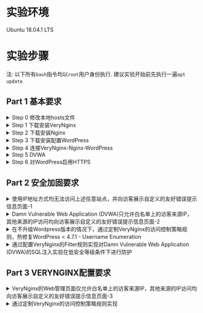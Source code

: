 # 实验环境
Ubuntu 18.04.1 LTS

# 实验步骤
注: 以下所有`bash`指令均以`root`用户身份执行. 建议实验开始前先执行一遍`apt update`

## Part 1 基本要求
<details>
<summary>Step 0 修改本地hosts文件</summary>

- 首先先修改本地hosts文件, 将以下3个域名解析为`Ubuntu`的IP地址
    ```
    wp.sec.cuc.edu.cn
    dvwa.sec.cuc.edu.cn
    vn.sec.cuc.edu.cn
    ```
</details>
<details> 
<summary>Step 1 下载安装VeryNginx</summary>

- 仓库地址为`https://github.com/alexazhou/VeryNginx`, 其中有[中文文档](https://github.com/alexazhou/VeryNginx/blob/master/readme_zh.md), 内含详细的下载及安装步骤以及[Trouble Shooting](https://github.com/alexazhou/VeryNginx/wiki/Trouble-Shooting). 参照其进行下载安装即可
    ```bash
    cd ~
    # 安装实验所需依赖项
    apt install -y libpcre3-dev libssl1.0-dev zlib1g-dev python3 unzip gcc make
    # 下载仓库压缩包并解压
    wget https://github.com/alexazhou/VeryNginx/archive/master.zip
    unzip master.zip
    cd VeryNginx-master/
    # 修改配置文件nginx.conf的第二行, 设置工作进程的用户为www-data
    sed -i "s/nginx/www-data/" nginx.conf
    # 开始安装
    python3 install.py install
    # 创建软链接方便自己之后使用
    ln -s /opt/verynginx/openresty/nginx/sbin/nginx /usr/sbin/verynginx
    # 检查配置文件是否正确
    verynginx -t
    # 若正确则启动verynginx
    verynginx
    ```
- 安装成功并启动后, 欢迎页与登录页分别如下  
    ![](images/verynginx_welcome.png)
    ![](images/verynginx_index.png)
- 以`verynginx verynginx`登录即可进入管理页
</details>
<details>
<summary>Step 2 下载安装Nginx</summary>

- 在下载前先执行`verynginx -s stop`以停止`VeryNginx`, 避免与稍后自启动的`nginx`产生冲突
    > 本来这里想通过`systemctl disable nginx`来禁止即将安装的`nginx`自启, 但貌似安装之前不能这么执行(会报错), 只能先停止`verynginx`了
- 下载安装`Nginx`只需一行即可  
    ```bash
    apt install nginx -y
    ```
- 此时访问`localhost`应当出现与之前一样的欢迎页
- 执行`nginx -s stop`以停止`Nginx`
</details>
<details>
<summary>Step 3 下载安装配置WordPress</summary>
 
- 首先安装`WordPress`所需要的`mysql`与`php-fpm`  
    ```bash
    # 预先设置mysql-server的根用户密码
    MYSQL_ROOT_PASSWORD=root
    debconf-set-selections << EOF
    mysql-server mysql-server/root_password password ${MYSQL_ROOT_PASSWORD}
    mysql-server mysql-server/root_password_again password ${MYSQL_ROOT_PASSWORD}
    EOF
    
    # 下载安装
    apt install -y mysql-server php7.2-fpm php7.2-mysql php7.2-gd
    
    # 在mysql中创建WordPress所需要的用户与数据库(注意-p参数后不能加空格否则会进入交互模式)
    WP_DB_USERNAME=wp_root
    WP_DB_PASSWORD=wp_rppt
    WP_DB_NAME=wp_db

    mysql -u root -p${MYSQL_ROOT_PASSWORD} << EOF
    CREATE USER '${WP_DB_USERNAME}'@'localhost' IDENTIFIED BY '${WP_DB_PASSWORD}';
    CREATE DATABASE ${WP_DB_NAME};
    GRANT ALL ON ${WP_DB_NAME}.* TO '${WP_DB_USERNAME}'@'localhost';
    EOF
    ```
- 准备完毕, 选择一个位置作为`WordPress`网站根目录  
    ```bash
    WP_PATH=/var/www/wordpress
    mkdir -p ${WP_PATH}/public/
    chown -R www-data:www-data ${WP_PATH}/public
    ```
    下载安装配置`WordPress`  
    ```bash
    # 下载解压
    cd /tmp
    wget https://wordpress.org/wordpress-4.7.zip
    unzip wordpress-4.7.zip
    cp -r wordpress/* ${WP_PATH}/public/
    cd ${WP_PATH}/public/
    cp wp-config{-sample,}.php
    # 修改配置文件使其能正确访问mysql
    sed -i s/database_name_here/${WP_DB_NAME}/ wp-config.php
    sed -i s/username_here/${WP_DB_USERNAME}/ wp-config.php
    sed -i s/password_here/${WP_DB_PASSWORD}/ wp-config.php
    echo "define('FS_METHOD', 'direct');" >> wp-config.php
    ```
    (最后这行是文件操作相关的一个参数, 详见[链接](https://wordpress.stackexchange.com/questions/189554/what-security-concerns-should-i-have-when-setting-fs-method-to-direct-in-wp-co/232291))
</details>
<details>
<summary>Step 4 连接VeryNginx-Nginx-WordPress</summary>

- 连接`Nginx`与`WordPress`:
    ```bash
    # 在/etc/nginx/sites-available/目录下新建一个配置文件作为一个可用站点并写入相关内容(tee的作用类似于echo >>)
    WP_DOMAIN=wp.sec.cuc.edu.cn
    WP_PORT=8080
    tee /etc/nginx/sites-available/${WP_DOMAIN} << EOF
    server {
        listen localhost:${WP_PORT};
        server_name ${WP_DOMAIN};

        root ${WP_PATH}/public;
        index index.php;

        location / {
            try_files \$uri \$uri/ /index.php?\$args;
        }

        location ~ \.php\$ {
            include snippets/fastcgi-php.conf;
            fastcgi_pass unix:/run/php/php7.2-fpm.sock;
        }
    }
    EOF

    # 在sites-enabled目录下创建一个该可用站点的软链接, 同时删除该目录下的default文件以禁用该站点  
    ln -s /etc/nginx/sites-available/${WP_DOMAIN} /etc/nginx/sites-enabled/
    rm /etc/nginx/sites-enabled/default
    # 检查配置文件是否正确
    nginx -t
    # 若正确则启动Nginx
    nginx
    ```
- 连接`VeryNginx`与`Nginx`, 这一步我们通过`VeryNginx`的图形界面来实现
    - 首先进入管理页, 点击`config`标签进入配置页
    - 添加如下`Matcher`  
        ![](images/wp_matcher.png)
    - 添加如下`Up Stream`
        ![](images/wp_upstream.png)
    - 添加如下`Proxy Pass`  
        ![](images/wp_proxypass.png)
    - **不要忘记在右下角点保存!**  
        ![](images/dont_forget_save.png)
- 访问`wp.sec.cuc.edu.cn`, 如果能出现以下界面说明当前阶段配置正确
    ![](images/wp_install.png)
</details>
<details>
<summary>Step 5 DVWA</summary>

- 仿照上述步骤类似安装配置即可  
    ```bash
    # 选择一个位置作为网站根目录
    DVWA_PATH=/var/www/dvwa
    mkdir -p ${DVWA_PATH}/public/
    chown -R www-data:www-data ${DVWA_PATH}/public

    # 下载解压
    cd /tmp
    wget https://github.com/ethicalhack3r/DVWA/archive/master.zip
    unzip master.zip
    cp -r DVWA-master/* ${DVWA_PATH}/public/
    cd ${DVWA_PATH}/public/
    cp config/config.inc.php{.dist,}
    
    # 创建相应的站点文件
    DVWA_DOMAIN=dvwa.sec.cuc.edu.cn
    DVWA_PORT=8000
    tee /etc/nginx/sites-available/${DVWA_DOMAIN} << EOF
    server {
        listen localhost:${DVWA_PORT};
        server_name ${DVWA_DOMAIN};

        root ${DVWA_PATH}/public;
        index index.php;

        location / {
            try_files \$uri \$uri/ /index.php?\$args;
        }

        location ~ \.php\$ {
            include snippets/fastcgi-php.conf;
            fastcgi_pass unix:/run/php/php7.2-fpm.sock;
        }
    }
    EOF
    
    # 在sites-enabled目录下创建软链接
    ln -s /etc/nginx/sites-available/${DVWA_DOMAIN} /etc/nginx/sites-enabled/
    
    # 检查配置文件正确与否并重启Nginx
    nginx -t
    nginx -s reload
    ```
- 之后在`VeryNginx`管理页面中添加相应的`Matcher`, `Up Stream`与`Proxy Pass`. **不要忘记点保存!**
- 访问`dvwa.sec.cuc.edu.cn`, 即得以下页面  
    ![](images/dvwa_setup.png)
</details>
<details>
<summary>Step 6 对WordPress启用HTTPS</summary>

- 使用`OpenSSL`生成自签名证书  
    ```bash
    openssl req -x509 -newkey rsa:4096 -nodes -subj "/C=CN/ST=Beijing/L=Beijing/O=CUC/OU=SEC/CN=wp.sec.cuc.edu.cn" -keyout key.pem -out cert.pem -days 365
    ```
- 得到`key.pem`与`cert.pem`. 建议将其放在`/etc/nginx/`目录下
- 修改`VeryNginx`的配置文件, 将`server`块如下修改使其同时监听`80`端口与`443`端口且只在`443`端口开启`HTTPS`验证  
    ```
    server {
        listen 80;
        listen 443 ssl;
        ssl_certificate      /etc/nginx/cert.pem;
        ssl_certificate_key  /etc/nginx/key.pem;

        #this line shoud be include in every server block
        include /opt/verynginx/verynginx/nginx_conf/in_server_block.conf;

        location = / {
            root   html;
            index  index.html index.htm;
        }
    }
    ```
    修改完毕后建议使用`verynginx -t`确认配置文件正确
- 来到管理页面, 添加一条`Scheme Lock`. **不要忘了点保存!**  
    ![](images/wp_schemelock.png)
- 此时访问`wp.sec.cuc.edu.cn`时便会自动跳转至`https://wp.sec.cuc.edu.cn`了
> Q&A:
> - Qustion: 为什么我这个时候访问到的页面是这个鸟样?  
    ![](images/wp_whatthefuck.png)
> - Answer: 在开发者工具中可以看到对各种资源文件的请求由于协议不对而被禁止访问. 这是WordPress本身硬编码文件URL造成的.   
    ![](images/wp_thatsthefuck.png)  
    我暂时想不到什么优雅的解决方式, 比起完成安装进入管理页修改硬编码逻辑, 我宁可对WordPress站点本身也启用HTTPS. 仿照上述对VeryNginx配置文件的修改过程, 类似修改WordPress站点文件后重启Nginx, 同时将`Proxy Pass`中的`http`改为`https`即可(**不要忘了点保存!**, 强迫症可以考虑把两边的8080都改为8443)  
    ![](images/wp_fixedthefuck.png)
</details>

## Part 2 安全加固要求

<details>
<summary>使用IP地址方式均无法访问上述任意站点，并向访客展示自定义的友好错误提示信息页面-1</summary>

- 添加`Matcher`以匹配使用IP访问的方式  
    ![](images/ip_matcher.png)
- 添加`Response`以给出自定义的友好错误提示信息页面  
    ![](images/ip_response.png)
- 根据上述`Matcher`与`Response`添加`Filter`
    ![](images/ip_filter.png)
- 此时使用`ip`地址访问会出现以下页面, 可知上述`Filter`已生效  
    ![](images/ip_result.gif)
</details>

<details>
<summary>Damn Vulnerable Web Application (DVWA)只允许白名单上的访客来源IP，其他来源的IP访问均向访客展示自定义的友好错误提示信息页面-2</summary>

- 暂时未发现如何批量设置白名单IP, 一个不太灵性的解决方法是对每个白名单IP添加一条`Matcher`.
- Matcher  
    ![](images/white_dvwa_matcher.png)
- Response  
    ![](images/white_dvwa_response.png)
- Filter  
    ![](images/white_dvwa_filter.png)
- 当访客IP在白名单上时  
    ![](images/white_dvwa_accept.png)
- 当访客IP不在白名单上时  
    ![](images/white_dvwa_block.png)
</details>

<details>
<summary>在不升级Wordpress版本的情况下，通过定制VeryNginx的访问控制策略规则，热修复WordPress < 4.7.1 - Username Enumeration</summary>

- 这个漏洞的利用`payload`包含了关键字`/wp-json/wp/v2/users/`, 添加一条`Matcher`在`URL`中匹配`^/wp-json/wp/v2/users.*`Block掉即可
- Matcher  
    ![](images/ue_matcher.png)
- No Custom Response, just 404 it
- Filter
    ![](images/ue_filter.png)
- Result
    ![](images/ue_result.png)
</details>

<details>
<summary>通过配置VeryNginx的Filter规则实现对Damn Vulnerable Web Application (DVWA)的SQL注入实验在低安全等级条件下进行防护</summary>

- 只是为了完成题目要求的话, 添加`Matcher`匹配一些常用注入关键词, 对应block掉即可
</details>

## Part 3 VERYNGINX配置要求

<details>
<summary>VeryNginx的Web管理页面仅允许白名单上的访客来源IP，其他来源的IP访问均向访客展示自定义的友好错误提示信息页面-3</summary>

- 上文类似处理即可
- Matcher  
    ![](images/notadmin_matcher.png)
- Response
    ![](images/notadmin_response.png)
- Filter
    ![](images/notadmin_filter.png)
- Result
    ![](images/notadmin_result.png)
</details>

<details>
<summary>通过定制VeryNginx的访问控制策略规则实现</summary>

- 限制DVWA站点的单IP访问速率为每秒请求数 < 50, 限制Wordpress站点的单IP访问速率为每秒请求数 < 20, 超过访问频率限制的请求直接返回自定义错误提示信息页面-4
    - Frequency Limit  
        ![](images/limit_frequency_limit.png)
    - Response(强行428)  
        ![](images/limit_response.png)
    - Result
        ![](images/limit_wp_result.png) 
- 禁止curl访问
    - 这条原理主要是通过判断请求头中`UserAgent`字段是否为`curl`来实现的. 匹配上后Block即可. 我想说的是`curl`是可以设置`UserAgent`字段的值的, 所以这条防护算是防君子不防小人吧
</details>
